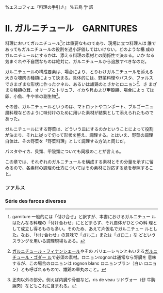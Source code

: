 %エスコフィエ『料理の手引き』
%五島 学 訳


# II. ガルニチュール　GARNITURES


料理においてガルニチュール[^1]とは重要なものであり、現場に立つ料理人は
誰であってもガルニチュールの役割を過小評価してはいけない。どのような構
成のガルニチュールにするかは、添える料理の素材との関係性で決まる。いか
なる気まぐれや不自然なものは絶対に、ガルニチュールから追放すべきなのだ。

[^1]: garniture 一般的には「付け合せ」と訳すが、本書におけるガルニチュー
    ルはたんなる料理の「付け合わせ」にとどまらず、それ自体がひとつの料
    理として成立し得るものも多い。そのため、あえて片仮名でガルニチュー
    ルとした。なお、「付け合わせ」の意味で「ガルニ」または「ガロニ」な
    どというスラングを用いる調理現場もある。

ガルニチュールの構成要素は、場合により、とりわけガルニチュールを添える
大きな塊肉の種類によって決まる。具体的には、野菜料理やパスタ、ファルス
でさまざまな形状に作ったクネル、あるいは雄鶏のとさかとロニョン[^2]、さ
まざまな種類の茸、オリーブとトリュフ、イカや貝および甲殻類、場合によっ
ては卵、小魚、牛や羊の副生物[^3]。

[^2]: [ガルニチュール・フィナンシエール](#garniture-financiere)やその
    バリエーションともいえる[ガルニチュール・ゴダー
    ル](#garniture-godard)で必須の素材。ロニョンrognonは通常なら腎臓を
    意味するが、この場合のロニョンは rognon blanc ロニョンブラン（白い
    ロニョン）とも呼ばれるもので、雄鶏の睾丸のこと。

[^3]: 正肉以外の部分。例えば内臓や骨髄など。ris de veau リドヴォー（仔
    牛胸腺肉）などもこれに含まれる。
	

その昔、ガルニチュールというのは、マトロットやコンポート、ブルゴーニュ
風料理などのように味付けのために用いた素材が結果として添えられたもので
あった。

ガルニチュールにする野菜は、どういう皿にするのかということによって役割
が決まり、それに従って切って形状を整え、調理する。とはいえ、野菜の調理
自体は、その野菜を「野菜料理」として調理する方法と同じだ。

パスタやイカ、貝類、甲殻類についても同様のことが言える。

この章では、それぞれのガルニチュールを構成する素材とその分量を示すに留
めるので、各素材の調理の仕方についてはその素材に対応する章を参照するこ
と。



### ファルス 

### Série des farces diverses

